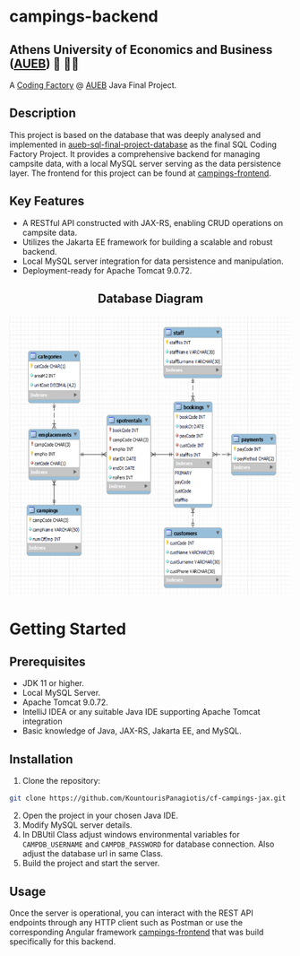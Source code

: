 # campings-backend
## Athens University of Economics and Business ([AUEB](https://aueb.gr/)) 🏫 👨‍🎓
A [Coding Factory](https://codingfactory.aueb.gr/) @ [AUEB](https://aueb.gr/) Java Final Project.

## Description
This project is based on the database that was deeply analysed and implemented in [aueb-sql-final-project-database](https://github.com/KountourisPanagiotis/aueb-sql-final-project-database) as the final SQL Coding Factory Project.
It provides a comprehensive backend for managing campsite data, with a local MySQL server serving as the data persistence layer. The frontend for this project can be found at [campings-frontend](https://github.com/KountourisPanagiotis/campings-frontend).

## Key Features
- A RESTful API constructed with JAX-RS, enabling CRUD operations on campsite data.
- Utilizes the Jakarta EE framework for building a scalable and robust backend.
- Local MySQL server integration for data persistence and manipulation.
- Deployment-ready for Apache Tomcat 9.0.72.

<div align="center">
  <h2>Database Diagram</h2>
  <img src="https://github.com/KountourisPanagiotis/campings-backend/blob/main/src/main/resources/images/camping_eer_diagram.png?raw=true" alt="Database Diagram" width="700" height="500">
</div>

# Getting Started
## Prerequisites
- JDK 11 or higher.
- Local MySQL Server.
- Apache Tomcat 9.0.72.
- IntelliJ IDEA or any suitable Java IDE supporting Apache Tomcat integration
- Basic knowledge of Java, JAX-RS, Jakarta EE, and MySQL.

## Installation
1. Clone the repository:
```bash
git clone https://github.com/KountourisPanagiotis/cf-campings-jax.git
```
2. Open the project in your chosen Java IDE.
3. Modify MySQL server details.
4. In DBUtil Class adjust windows environmental variables for `CAMPDB_USERNAME` and `CAMPDB_PASSWORD` for database connection. Also adjust the database url in same Class.
5. Build the project and start the server. 

## Usage
Once the server is operational, you can interact with the REST API endpoints through any HTTP client such as Postman or use the corresponding Angular framework [campings-frontend](https://github.com/KountourisPanagiotis/campings-frontend) that was build specifically for this backend.
